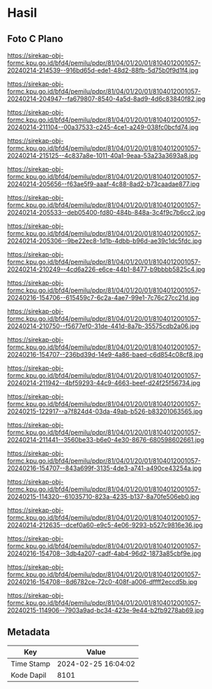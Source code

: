 # Hasil

## Foto C Plano

https://sirekap-obj-formc.kpu.go.id/bfd4/pemilu/pdpr/81/04/01/20/01/8104012001057-20240214-214539--916bd65d-ede1-48d2-88fb-5d75b0f9d1f4.jpg

https://sirekap-obj-formc.kpu.go.id/bfd4/pemilu/pdpr/81/04/01/20/01/8104012001057-20240214-204947--fa679807-8540-4a5d-8ad9-4d6c83840f82.jpg

https://sirekap-obj-formc.kpu.go.id/bfd4/pemilu/pdpr/81/04/01/20/01/8104012001057-20240214-211104--00a37533-c245-4ce1-a249-038fc0bcfd74.jpg

https://sirekap-obj-formc.kpu.go.id/bfd4/pemilu/pdpr/81/04/01/20/01/8104012001057-20240214-215125--4c837a8e-1011-40a1-9eaa-53a23a3693a8.jpg

https://sirekap-obj-formc.kpu.go.id/bfd4/pemilu/pdpr/81/04/01/20/01/8104012001057-20240214-205656--f63ae5f9-aaaf-4c88-8ad2-b73caadae877.jpg

https://sirekap-obj-formc.kpu.go.id/bfd4/pemilu/pdpr/81/04/01/20/01/8104012001057-20240214-205533--deb05400-fd80-484b-848a-3c4f9c7b6cc2.jpg

https://sirekap-obj-formc.kpu.go.id/bfd4/pemilu/pdpr/81/04/01/20/01/8104012001057-20240214-205306--9be22ec8-1d1b-4dbb-b96d-ae39c1dc5fdc.jpg

https://sirekap-obj-formc.kpu.go.id/bfd4/pemilu/pdpr/81/04/01/20/01/8104012001057-20240214-210249--4cd6a226-e6ce-44b1-8477-b9bbbb5825c4.jpg

https://sirekap-obj-formc.kpu.go.id/bfd4/pemilu/pdpr/81/04/01/20/01/8104012001057-20240216-154706--615459c7-6c2a-4ae7-99e1-7c76c27cc21d.jpg

https://sirekap-obj-formc.kpu.go.id/bfd4/pemilu/pdpr/81/04/01/20/01/8104012001057-20240214-210750--f5677ef0-31de-441d-8a7b-35575cdb2a06.jpg

https://sirekap-obj-formc.kpu.go.id/bfd4/pemilu/pdpr/81/04/01/20/01/8104012001057-20240216-154707--236bd39d-14e9-4a86-baed-c6d854c08cf8.jpg

https://sirekap-obj-formc.kpu.go.id/bfd4/pemilu/pdpr/81/04/01/20/01/8104012001057-20240214-211942--4bf59293-44c9-4663-beef-d24f25f56734.jpg

https://sirekap-obj-formc.kpu.go.id/bfd4/pemilu/pdpr/81/04/01/20/01/8104012001057-20240215-122917--a7f824d4-03da-49ab-b526-b83201063565.jpg

https://sirekap-obj-formc.kpu.go.id/bfd4/pemilu/pdpr/81/04/01/20/01/8104012001057-20240214-211441--3560be33-b6e0-4e30-8676-680598602661.jpg

https://sirekap-obj-formc.kpu.go.id/bfd4/pemilu/pdpr/81/04/01/20/01/8104012001057-20240216-154707--843a699f-3135-4de3-a741-a490ce43254a.jpg

https://sirekap-obj-formc.kpu.go.id/bfd4/pemilu/pdpr/81/04/01/20/01/8104012001057-20240215-114320--61035710-823a-4235-b137-8a70fe506eb0.jpg

https://sirekap-obj-formc.kpu.go.id/bfd4/pemilu/pdpr/81/04/01/20/01/8104012001057-20240214-212635--dcef0a60-e9c5-4e06-9293-b527c9816e36.jpg

https://sirekap-obj-formc.kpu.go.id/bfd4/pemilu/pdpr/81/04/01/20/01/8104012001057-20240216-154708--3db4a207-cadf-4ab4-96d2-1873a85cbf9e.jpg

https://sirekap-obj-formc.kpu.go.id/bfd4/pemilu/pdpr/81/04/01/20/01/8104012001057-20240216-154708--8d6782ce-72c0-408f-a006-dffff2eccd5b.jpg

https://sirekap-obj-formc.kpu.go.id/bfd4/pemilu/pdpr/81/04/01/20/01/8104012001057-20240215-114906--7903a9ad-bc34-423e-9e44-b2fb9278ab69.jpg


## Metadata

| Key        | Value               |
| ---------- | ------------------- |
| Time Stamp | 2024-02-25 16:04:02 |
| Kode Dapil | 8101                |



